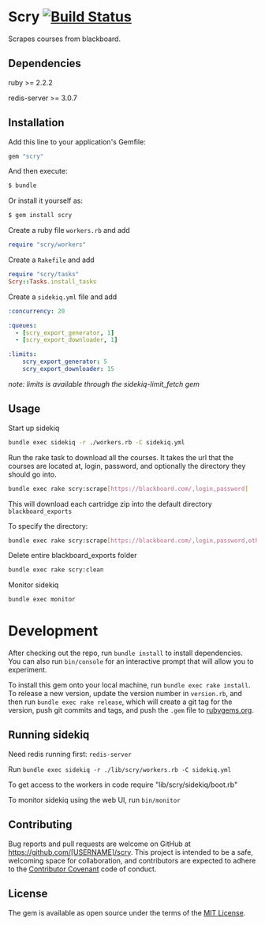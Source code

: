 # Scry [![Build Status](https://travis-ci.org/atomicjolt/scry.svg?branch=master)](https://travis-ci.org/atomicjolt/scry)

Scrapes courses from blackboard.

## Dependencies
ruby >= 2.2.2

redis-server >= 3.0.7

## Installation

Add this line to your application's Gemfile:

```ruby
gem "scry"
```

And then execute:
```sh
$ bundle
```

Or install it yourself as:
```sh
$ gem install scry
```

Create a ruby file `workers.rb` and add
```ruby
require "scry/workers"
```

Create a `Rakefile` and add
```ruby
require "scry/tasks"
Scry::Tasks.install_tasks
```

Create a `sidekiq.yml` file and add
```yml
:concurrency: 20

:queues:
  - [scry_export_generator, 1]
  - [scry_export_downloader, 1]

:limits:
    scry_export_generator: 5
    scry_export_downloader: 15
```
_note: limits is available through the sidekiq-limit_fetch gem_

## Usage

Start up sidekiq
```sh
bundle exec sidekiq -r ./workers.rb -C sidekiq.yml
```

Run the rake task to download all the courses.
It takes the url that the courses are located at, login, password, and optionally the directory they should go into.
```sh
bundle exec rake scry:scrape[https://blackboard.com/,login,password]
```
This will download each cartridge zip into the default directory `blackboard_exports`

To specify the directory:
```sh
bundle exec rake scry:scrape[https://blackboard.com/,login,password,other_dir]
```

Delete entire blackboard_exports folder
```sh
bundle exec rake scry:clean
```

Monitor sidekiq
```sh
bundle exec monitor
```

# Development

After checking out the repo, run `bundle install` to install dependencies. You can also run `bin/console` for an interactive prompt that will allow you to experiment.

To install this gem onto your local machine, run `bundle exec rake install`. To release a new version, update the version number in `version.rb`, and then run `bundle exec rake release`, which will create a git tag for the version, push git commits and tags, and push the `.gem` file to [rubygems.org](https://rubygems.org).

## Running sidekiq

Need redis running first: `redis-server`

Run `bundle exec sidekiq -r ./lib/scry/workers.rb -C sidekiq.yml`

To get access to the workers in code require "lib/scry/sidekiq/boot.rb"

To monitor sidekiq using the web UI, run `bin/monitor`

## Contributing

Bug reports and pull requests are welcome on GitHub at https://github.com/[USERNAME]/scry. This project is intended to be a safe, welcoming space for collaboration, and contributors are expected to adhere to the [Contributor Covenant](http://contributor-covenant.org) code of conduct.


## License

The gem is available as open source under the terms of the [MIT License](http://opensource.org/licenses/MIT).
